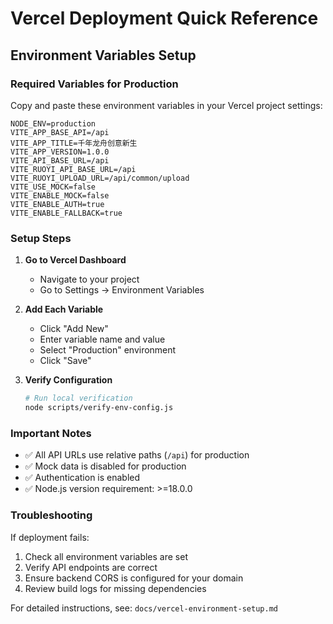 # Vercel Deployment Quick Reference

## Environment Variables Setup

### Required Variables for Production

Copy and paste these environment variables in your Vercel project settings:

```
NODE_ENV=production
VITE_APP_BASE_API=/api
VITE_APP_TITLE=千年龙舟创意新生
VITE_APP_VERSION=1.0.0
VITE_API_BASE_URL=/api
VITE_RUOYI_API_BASE_URL=/api
VITE_RUOYI_UPLOAD_URL=/api/common/upload
VITE_USE_MOCK=false
VITE_ENABLE_MOCK=false
VITE_ENABLE_AUTH=true
VITE_ENABLE_FALLBACK=true
```

### Setup Steps

1. **Go to Vercel Dashboard**
   - Navigate to your project
   - Go to Settings → Environment Variables

2. **Add Each Variable**
   - Click "Add New"
   - Enter variable name and value
   - Select "Production" environment
   - Click "Save"

3. **Verify Configuration**
   ```bash
   # Run local verification
   node scripts/verify-env-config.js
   ```

### Important Notes

- ✅ All API URLs use relative paths (`/api`) for production
- ✅ Mock data is disabled for production
- ✅ Authentication is enabled
- ✅ Node.js version requirement: >=18.0.0

### Troubleshooting

If deployment fails:
1. Check all environment variables are set
2. Verify API endpoints are correct
3. Ensure backend CORS is configured for your domain
4. Review build logs for missing dependencies

For detailed instructions, see: `docs/vercel-environment-setup.md`